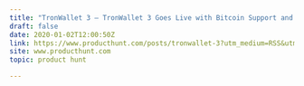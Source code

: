 ```yaml
---
title: "TronWallet 3 — TronWallet 3 Goes Live with Bitcoin Support and BTC Swap"
draft: false
date: 2020-01-02T12:00:50Z
link: https://www.producthunt.com/posts/tronwallet-3?utm_medium=RSS&utm_source=hune
site: www.producthunt.com
topic: product hunt  

---
```

